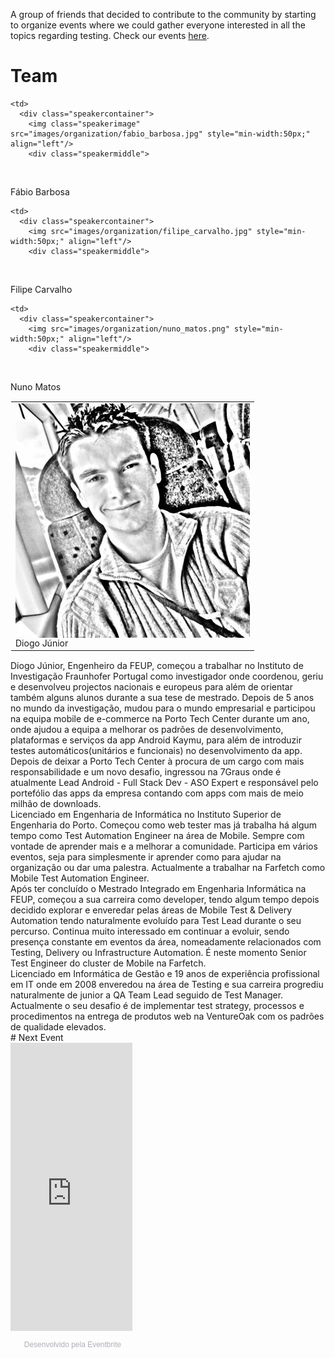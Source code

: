 A group of friends that decided to contribute to the community by starting to organize events where we could gather everyone interested in all the topics regarding testing. 
Check our events <a href="https://portotestersmeetup.eventbrite.com" target="_blank">here</a>.

# Team

<table width="100%" height="100%" style="border: 1px solid transparent">

  <tr>
    <td>
      <div class="speakercontainer">
        <img class="speakerimage" src="images/organization/diogo_junior.jpg" style="min-width:50px; width:" align="left"/>
        <div class="speakermiddle">
          <div class="speakertext" onclick="on('dj')">Diogo Júnior</div>
        </div>
      </div>
    </td>

    <td>
      <div class="speakercontainer">
        <img class="speakerimage" src="images/organization/fabio_barbosa.jpg" style="min-width:50px;" align="left"/>
        <div class="speakermiddle">
          <div class="speakertext" onclick="on('fb')">Fábio Barbosa</div>
        </div>
      </div>
    </td>
    
    <td>
      <div class="speakercontainer">
        <img src="images/organization/filipe_carvalho.jpg" style="min-width:50px;" align="left"/>
        <div class="speakermiddle">
          <div class="speakertext" onclick="on('fc')">Filipe Carvalho</div>
        </div>
      </div>
    </td>
    
    <td>
      <div class="speakercontainer">
        <img src="images/organization/nuno_matos.png" style="min-width:50px;" align="left"/>
        <div class="speakermiddle">
          <div class="speakertext" onclick="on('nm')">Nuno Matos</div>
        </div>
      </div>
    </td>
  </tr>
</table>

<div id="dj" class="overlay" onclick="off('dj')">
  <div id="text">Diogo Júnior, Engenheiro da FEUP, começou a trabalhar no Instituto de Investigação Fraunhofer Portugal como investigador onde coordenou, geriu e desenvolveu projectos nacionais e europeus para além de orientar também alguns alunos durante a sua tese de mestrado. Depois de 5 anos no mundo da investigação, mudou para o mundo empresarial e participou na equipa mobile de e-commerce na Porto Tech Center durante um ano, onde ajudou a equipa a melhorar os padrões de desenvolvimento, plataformas e serviços da app Android Kaymu, para além de introduzir testes automáticos(unitários e funcionais) no desenvolvimento da app. Depois de deixar a Porto Tech Center à procura de um cargo com mais responsabilidade e um novo desafio, ingressou na 7Graus onde é atualmente Lead Android - Full Stack Dev - ASO Expert e responsável pelo portefólio das apps da empresa contando com apps com mais de meio milhão de downloads.</div>
</div>

<div id="fb" class="overlay" onclick="off('fb')">
  <div id="text">Licenciado em Engenharia de Informática no Instituto Superior de Engenharia do Porto. Começou como web tester mas já trabalha há algum tempo como Test Automation Engineer na área de Mobile. Sempre com vontade de aprender mais e a melhorar a comunidade. Participa em vários eventos, seja para simplesmente ir aprender como para ajudar na organização ou dar uma palestra. Actualmente a trabalhar na Farfetch como Mobile Test Automation Engineer.</div>
</div>

<div id="fc" class="overlay" onclick="off('fc')">
<div id="text">
Após ter concluído o Mestrado Integrado em Engenharia Informática na FEUP, começou a sua carreira como developer, tendo algum tempo depois decidido explorar e enveredar pelas áreas de Mobile Test & Delivery Automation tendo naturalmente evoluído para Test Lead durante o seu percurso. Continua muito interessado em continuar a evoluir, sendo presença constante em eventos da área, nomeadamente relacionados com Testing, Delivery ou Infrastructure Automation. É neste momento Senior Test Engineer do cluster de Mobile na Farfetch.
</div>
</div>

<div id="nm" class="overlay" onclick="off('nm')">
<div id="text">
Licenciado em Informática de Gestão e 19 anos de experiência profissional em IT onde em 2008 enveredou na área de Testing e sua carreira progrediu naturalmente de junior a QA Team Lead seguido de Test Manager. Actualmente o seu desafio é de implementar test strategy, processos e procedimentos na entrega de produtos web na VentureOak com os padrões de qualidade elevados.

</div>
</div>
# Next Event
<div style="width:195px; text-align:center;" ><iframe  src="https://www.eventbrite.pt/countdown-widget?eid=35369959501" frameborder="0" height="461" width="195" marginheight="0" marginwidth="0" scrolling="no" allowtransparency="true"></iframe><div style="font-family:Helvetica, Arial; font-size:12px; padding:10px 0 5px; margin:2px; width:195px; text-align:center;" ><a class="powered-by-eb" style="color: #ADB0B6; text-decoration: none;" target="_blank" href="http://www.eventbrite.pt/">Desenvolvido pela Eventbrite</a></div></div>

<script>
function on(panel) {
    document.getElementById(panel).style.display = "block";
}

function off(panel) {
    document.getElementById(panel).style.display = "none";
}
</script>

